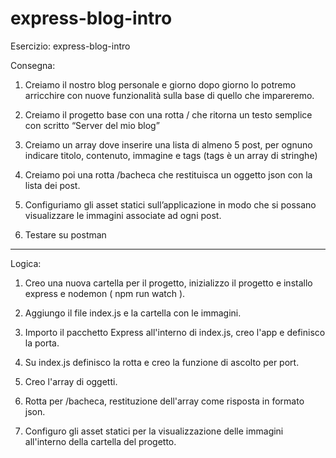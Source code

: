 # express-blog-intro
Esercizio: express-blog-intro

Consegna:
1. Creiamo il nostro blog personale e giorno dopo giorno lo potremo arricchire con nuove funzionalità sulla base di quello che impareremo.

2. Creiamo il progetto base con una rotta / che ritorna un testo semplice con scritto “Server del mio blog”

3. Creiamo un array dove inserire una lista di almeno 5 post, per ognuno indicare titolo, contenuto, immagine e tags (tags è un array di stringhe)

4. Creiamo poi una rotta /bacheca che restituisca un oggetto json con la lista dei post.

5. Configuriamo gli asset statici sull’applicazione in modo che si possano visualizzare le immagini associate ad ogni post.

6. Testare su postman

-------------------------------------------------------------------------

Logica:
1. Creo una nuova cartella per il progetto, inizializzo il progetto e installo express e nodemon ( npm run watch ).

2. Aggiungo il file index.js e la cartella con le immagini.

3. Importo il pacchetto Express all'interno di index.js, creo l'app e definisco la porta.

4. Su index.js definisco la rotta e creo la funzione di ascolto per port.   

5. Creo l'array di oggetti.

6. Rotta per /bacheca, restituzione dell'array come risposta in formato json.

7. Configuro gli asset statici per la visualizzazione delle immagini all'interno della cartella del progetto. 